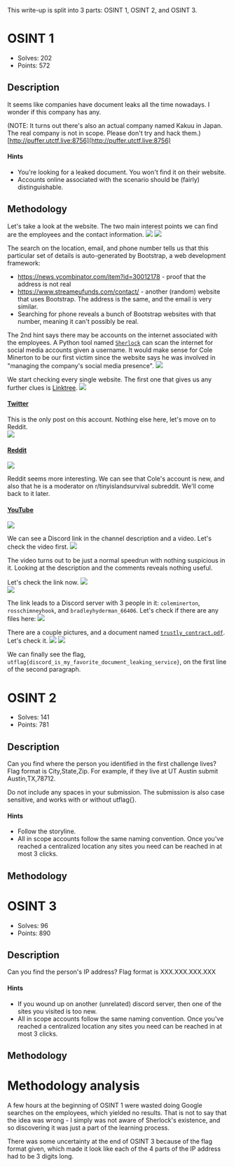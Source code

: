 This write-up is split into 3 parts: OSINT 1, OSINT 2, and OSINT 3.
# OSINT 1
- Solves: 202
- Points: 572
## Description
It seems like companies have document leaks all the time nowadays. I wonder if this company has any.

(NOTE: It turns out there's also an actual company named Kakuu in Japan. The real company is not in scope. Please don't try and hack them.)
[http://puffer.utctf.live:8756](http://puffer.utctf.live:8756)
#### Hints
- You're looking for a leaked document. You won't find it on their website.
- Accounts online associated with the scenario should be (fairly) distinguishable.
## Methodology
Let's take a look at the website. The two main interest points we can find are the employees and the contact information.
<img src="employees.png">
<img src="address.png">

The search on the location, email, and phone number tells us that this particular set of details is auto-generated by Bootstrap, a web development framework:
- https://news.ycombinator.com/item?id=30012178 - proof that the address is not real
- https://www.streameufunds.com/contact/ - another (random) website that uses Bootstrap. The address is the same, and the email is very similar.
- Searching for phone reveals a bunch of Bootstrap websites with that number, meaning it can't possibly be real.

The 2nd hint says there may be accounts on the internet associated with the employees. A Python tool named [`Sherlock`](https://github.com/sherlock-project/sherlock) can scan the internet for social media accounts given a username. It would make sense for Cole Minerton to be our first victim since the website says he was involved in "managing the company's social media presence".
<img src="cole-sherlock.png">  

We start checking every single website. The first one that gives us any further clues is [Linktree](https://linktr.ee/ColeMinerton).
<img src="cole-linktree.png">
#### [Twitter](https://twitter.com/coleminerton)
This is the only post on this account. Nothing else here, let's move on to Reddit.  
<img src="cole-twitter.png">
#### [Reddit](https://old.reddit.com/user/coleminerton)
<img src="cole-reddit.png">

Reddit seems more interesting. We can see that Cole's account is new, and also that he is a moderator on r/tinyislandsurvival subreddit. We'll come back to it later.
#### [YouTube](https://www.youtube.com/@ColeMinerton)
<img src="cole-youtube.png">  

We can see a Discord link in the channel description and a video. Let's check the video first.
<img src="youtube-video.png">  

The video turns out to be just a normal speedrun with nothing suspicious in it. Looking at the description and the comments reveals nothing useful. 

Let's check the link now.
<img src="discord1.png">  
<img src="discord2.png">

The link leads to a Discord server with 3 people in it: `coleminerton`, `rosschimneyhook`, and `bradleyhyderman_66406`. Let's check if there are any files here:
<img src="discord-files.png">  

There are a couple pictures, and a document named [`trustly_contract.pdf`](media/osint/trustly_contract.pdf). Let's check it.
<img src="contract-1.png">
<img src="contract-2.png">

We can finally see the flag, `utflag{discord_is_my_favorite_document_leaking_service}`, on the first line of the second paragraph.
# OSINT 2
- Solves: 141
- Points: 781
## Description
Can you find where the person you identified in the first challenge lives? Flag format is City,State,Zip. For example, if they live at UT Austin submit Austin,TX,78712.

Do not include any spaces in your submission. The submission is also case sensitive, and works with or without utflag{}.
#### Hints
- Follow the storyline.
- All in scope accounts follow the same naming convention. Once you've reached a centralized location any sites you need can be reached in at most 3 clicks.
## Methodology
# OSINT 3
- Solves: 96
- Points: 890
## Description
Can you find the person's IP address? Flag format is XXX.XXX.XXX.XXX
#### Hints
- If you wound up on another (unrelated) discord server, then one of the sites you visited is too new.
- All in scope accounts follow the same naming convention. Once you've reached a centralized location any sites you need can be reached in at most 3 clicks.
## Methodology
# Methodology analysis
A few hours at the beginning of OSINT 1 were wasted doing Google searches on the employees, which yielded no results. That is not to say that the idea was wrong - I simply was not aware of Sherlock's existence, and so discovering it was just a part of the learning process.

There was some uncertainty at the end of OSINT 3 because of the flag format given, which made it look like each of the 4 parts of the IP address had to be 3 digits long.